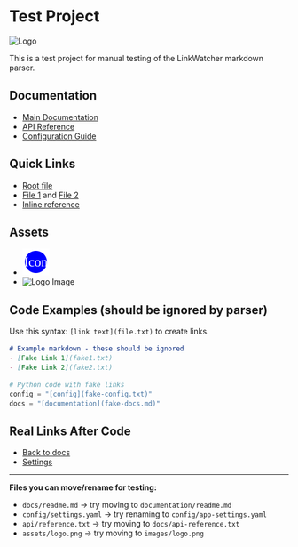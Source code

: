 # Test Project

![Logo](assets/logo.png)

This is a test project for manual testing of the LinkWatcher markdown parser.

## Documentation

- [Main Documentation](docs/readmek.md)
- [API Reference](api/reference.txt)
- [Configuration Guide](config/settings.yaml)

## Quick Links

- [Root file](root.txt)
- [File 1](documentation/file1.txt) and [File 2](file2.txt)
- [Inline reference](inline.txt)

## Assets

- ![Application Icon](assets/icon.svg)
- ![Logo Image](assets/logo.png)

## Code Examples (should be ignored by parser)

Use this syntax: `[link text](file.txt)` to create links.

```markdown
# Example markdown - these should be ignored
- [Fake Link 1](fake1.txt)
- [Fake Link 2](fake2.txt)
```

```python
# Python code with fake links
config = "[config](fake-config.txt)"
docs = "[documentation](fake-docs.md)"
```

## Real Links After Code

- [Back to docs](docs/readmek.md)
- [Settings](config/settings.yaml)

---

**Files you can move/rename for testing:**
- `docs/readme.md` → try moving to `documentation/readme.md`
- `config/settings.yaml` → try renaming to `config/app-settings.yaml`
- `api/reference.txt` → try moving to `docs/api-reference.txt`
- `assets/logo.png` → try moving to `images/logo.png`